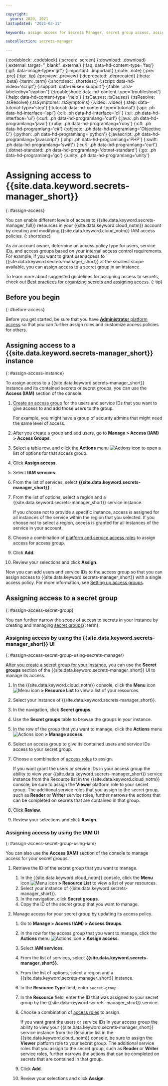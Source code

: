 ```yaml
---

copyright:
  years: 2020, 2021
lastupdated: "2021-03-31"

keywords: assign access for Secrets Manager, secret group access, assign access for all secrets, grant access, add users

subcollection: secrets-manager

---
```


{:codeblock: .codeblock}
{:screen: .screen}
{:download: .download}
{:external: target="_blank" .external}
{:faq: data-hd-content-type='faq'}
{:gif: data-image-type='gif'}
{:important: .important}
{:note: .note}
{:pre: .pre}
{:tip: .tip}
{:preview: .preview}
{:deprecated: .deprecated}
{:beta: .beta}
{:term: .term}
{:shortdesc: .shortdesc}
{:script: data-hd-video='script'}
{:support: data-reuse='support'}
{:table: .aria-labeledby="caption"}
{:troubleshoot: data-hd-content-type='troubleshoot'}
{:help: data-hd-content-type='help'}
{:tsCauses: .tsCauses}
{:tsResolve: .tsResolve}
{:tsSymptoms: .tsSymptoms}
{:video: .video}
{:step: data-tutorial-type='step'}
{:tutorial: data-hd-content-type='tutorial'}
{:api: .ph data-hd-interface='api'}
{:cli: .ph data-hd-interface='cli'}
{:ui: .ph data-hd-interface='ui'}
{:curl: .ph data-hd-programlang='curl'}
{:java: .ph data-hd-programlang='java'}
{:ruby: .ph data-hd-programlang='ruby'}
{:c#: .ph data-hd-programlang='c#'}
{:objectc: .ph data-hd-programlang='Objective C'}
{:python: .ph data-hd-programlang='python'}
{:javascript: .ph data-hd-programlang='javascript'}
{:php: .ph data-hd-programlang='PHP'}
{:swift: .ph data-hd-programlang='swift'}
{:curl: .ph data-hd-programlang='curl'}
{:dotnet-standard: .ph data-hd-programlang='dotnet-standard'}
{:go: .ph data-hd-programlang='go'}
{:unity: .ph data-hd-programlang='unity'}

# Assigning access to {{site.data.keyword.secrets-manager_short}}
{: #assign-access}

You can enable different levels of access to {{site.data.keyword.secrets-manager_full}} resources in your {{site.data.keyword.cloud_notm}} account by creating and modifying {{site.data.keyword.cloud_notm}} IAM access policies.
{: shortdesc}

As an account owner, determine an access policy type for users, service IDs, and access groups based on your internal access control requirements. For example, if you want to grant user access to {{site.data.keyword.secrets-manager_short}} at the smallest scope available, you can [assign access to a secret group](#assign-access-secret-group) in an instance.

To learn more about suggested guidelines for assigning access to secrets, check out [Best practices for organizing secrets and assigning access](/docs/secrets-manager?topic=secrets-manager-best-practices-organize-secrets).
{: tip}

## Before you begin
{: #before-access}

Before you get started, be sure that you have [**Administrator** platform access](/docs/account?topic=account-assign-access-resources#assign-new-access) so that you can further assign roles and customize access policies for others.

## Assigning access to a {{site.data.keyword.secrets-manager_short}} instance
{: #assign-access-instance}

To assign access to a {{site.data.keyword.secrets-manager_short}} instance and its contained secrets or secret groups, you can use the **Access (IAM)** section of the console.

1. [Create an access group](/docs/account?topic=account-groups#create_ag) for the users and service IDs that you want to give access to and add those users to the group.

   For example, you might have a group of security admins that might need the same level of access.
2. After you create a group and add users, go to **Manage > Access (IAM) > Access Groups**.
3. Select a table row, and click the **Actions** menu ![Actions icon](../icons/actions-icon-vertical.svg) to open a list of options for that access group.
4. Click **Assign access**.
5. Select **IAM services**.
6. From the list of services, select **{{site.data.keyword.secrets-manager_short}}**.
7. From the list of options, select a region and a {{site.data.keyword.secrets-manager_short}} service instance.

    If you choose not to provide a specific instance, access is assigned for all instances of the service within the region that you selected. If you choose not to select a region, access is granted for all instances of the service in your account.
8. Choose a combination of [platform and service access roles](/docs/secrets-manager?topic=secrets-manager-iam) to assign access for access group.
9.  Click **Add**.
10. Review your selections and click **Assign**.

  Now you can add users and service IDs to the access group so that you can assign access to {{site.data.keyword.secrets-manager_short}} with a single access policy. For more information, see [Setting up access groups](/docs/account?topic=account-groups).

## Assigning access to a secret group
{: #assign-access-secret-group}

You can further narrow the scope of access to secrets in your instance by creating and managing [secret groups](#x9968962){: term}.

### Assigning access by using the {{site.data.keyword.secrets-manager_short}} UI
{: #assign-access-secret-group-using-secrets-manager}

[After you create a secret group for your instance](/docs/secrets-manager?topic=secrets-manager-secret-groups#create-secret-groups), you can use the **Secret groups** section of the {{site.data.keyword.secrets-manager_short}} UI to manage its access.

1. In the {{site.data.keyword.cloud_notm}} console, click the **Menu** icon ![Menu icon](../icons/icon_hamburger.svg) **> Resource List** to view a list of your resources.
2. Select your instance of {{site.data.keyword.secrets-manager_short}}.
3. In the navigation, click **Secret groups**.
4. Use the **Secret groups** table to browse the groups in your instance.
5. In the row of the group that you want to manage, click the **Actions** menu ![Actions icon](../icons/actions-icon-vertical.svg) **> Manage access**.
6. Select an access group to give its contained users and service IDs access to your secret group.
7. Choose a combination of [access roles](/docs/secrets-manager?topic=secrets-manager-iam) to assign.

   If you want grant the users or service IDs in your access group the ability to view your {{site.data.keyword.secrets-manager_short}} service instance from the Resource list in the {{site.data.keyword.cloud_notm}} console, be sure to assign the **Viewer** platform role to your secret group. The additional service roles that you assign to the secret group, such as **Reader** or **Writer** service roles, further narrows the actions that can be completed on secrets that are contained in that group.
8. Click **Review**.
9.  Review your selections and click **Assign**.

### Assigning access by using the IAM UI
{: #assign-access-secret-group-using-iam}

You can also use the **Access (IAM)** section of the console to manage access for your secret groups.

1. Retrieve the ID of the secret group that you want to manage.

   1. In the {{site.data.keyword.cloud_notm}} console, click the **Menu** icon ![Menu icon](../icons/icon_hamburger.svg) **> Resource List** to view a list of your resources.
   2. Select your instance of {{site.data.keyword.secrets-manager_short}}.
   3. In the navigation, click **Secret groups**.
   4. Copy the ID of the secret group that you want to manage.

2. Manage access for your secret group by updating its access policy.

   1. Go to **Manage > Access (IAM) > Access Groups**.
   2. In the row for the access group that you want to manage, click the **Actions** menu ![Actions icon](../icons/actions-icon-vertical.svg) **> Assign access**.
   3. Select **IAM services**.
   4. From the list of services, select **{{site.data.keyword.secrets-manager_short}}**.
   5. From the list of options, select a region and a {{site.data.keyword.secrets-manager_short}} instance.
   6. In the **Resource Type** field, enter `secret-group`.
   7. In the **Resource** field, enter the ID that was assigned to your secret group by the {{site.data.keyword.secrets-manager_short}} service.
   8. Choose a combination of [access roles](/docs/secrets-manager?topic=secrets-manager-iam) to assign.

      If you want grant the users or service IDs in your access group the ability to view your {{site.data.keyword.secrets-manager_short}} service instance from the Resource list in the {{site.data.keyword.cloud_notm}} console, be sure to assign the **Viewer** platform role to your secret group. The additional service roles that you assign to the secret group, such as **Reader** or **Writer** service roles, further narrows the actions that can be completed on secrets that are contained in that group.
   9.  Click **Add**.
   10. Review your selections and click **Assign**.